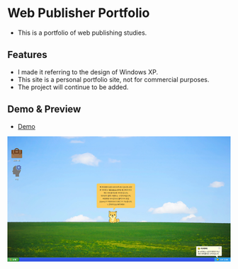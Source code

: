 # Web Publisher Portfolio
- This is a portfolio of web publishing studies.

## Features
- I made it referring to the design of Windows XP.
- This site is a personal portfolio site, not for commercial purposes.
- The project will continue to be added.

## Demo & Preview
- [Demo](https://hyunwoo1998.github.io/)<br>
<img src="./img/preview.jpg">